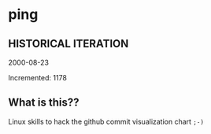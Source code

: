 # ping

## HISTORICAL ITERATION
2000-08-23

Incremented: 1178

## What is this?? 
Linux skills to hack the github commit visualization chart `;-)`
